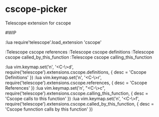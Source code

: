 # cscope-picker

Telescope extension for cscope

#WIP

:lua require'telescope'.load_extension 'cscope'

:Telescope cscope references
:Telescope cscope definitions
:Telescope cscope called_by_this_function
:Telescope cscope calling_this_function

:lua vim.keymap.set('n', '<C-\\>d', require('telescope').extensions.cscope.definitions, { desc = 'Cscope Definitions' })
:lua vim.keymap.set('n', '<C-\\>r', require('telescope').extensions.cscope.references, { desc = 'Cscope References' })
:lua vim.keymap.set('n', "<C-\\>c", require('telescope').extensions.cscope.calling_this_function, { desc = 'Cscope calls to this function' })
:lua vim.keymap.set('n', '<C-\\>f', require('telescope').extensions.cscope.called_by_this_function, { desc = 'Cscope funnction calls by this function' })
